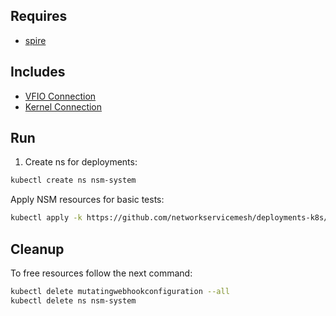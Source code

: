 ## Requires

- [spire](../spire)

## Includes

- [VFIO Connection](../use-cases/Vfio2Noop)
- [Kernel Connection](../use-cases/SriovKernel2Noop)

## Run

1. Create ns for deployments:
```bash
kubectl create ns nsm-system
```

Apply NSM resources for basic tests:
```bash
kubectl apply -k https://github.com/networkservicemesh/deployments-k8s/examples/sriov?ref=f50e3de3c2e0531985d61566459f4463e9286441
```

## Cleanup

To free resources follow the next command:
```bash
kubectl delete mutatingwebhookconfiguration --all
kubectl delete ns nsm-system
```
